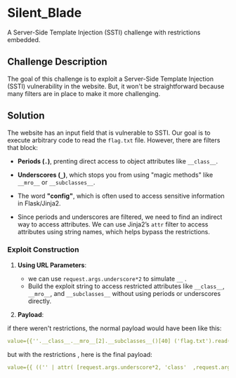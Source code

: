# Silent_Blade

A Server-Side Template Injection (SSTI) challenge with restrictions embedded.

## Challenge Description

The goal of this challenge is to exploit a Server-Side Template Injection (SSTI) vulnerability in the website. But, it won't be straightforward because many filters are in place to make it more challenging.

## Solution

The website has an input field that is vulnerable to SSTI. Our goal is to execute arbitrary code to read the `flag.txt` file. However, there are filters that block:

- **Periods (`.`)**, prenting direct access to object attributes like `__class__`.
- **Underscores (`_`)**, which stops you from using "magic methods" like `__mro__` or `__subclasses__`.
- The word **"config"**, which is often used to access sensitive information in Flask/Jinja2.

- Since periods and underscores are filtered, we need to find an indirect way to access attributes. We can use Jinja2’s `attr` filter to access attributes using string names, which helps bypass the restrictions.

### Exploit Construction

1. **Using URL Parameters**:

   - we can use `request.args.underscore*2` to simulate `__` .
   - Build the exploit string to access restricted attributes like `__class__`, `__mro__`, and `__subclasses__` without using periods or underscores directly.

2. **Payload**:

if there weren't restrictions, the normal payload would have been like this:

```yaml
value={{''.__class__.__mro__[2].__subclasses__()[40] ('flag.txt').read() }}
```

but with the restrictions , here is the final payload:

```yaml
value={{ (('' | attr( [request.args.underscore*2, 'class'  ,request.args.underscore*2] | join) | attr( [request.args.underscore*2, 'mro'  ,request.args.underscore*2] | join  ) )[2] | attr([request.args.underscore*2, 'subclasses'  ,request.args.underscore*2] | join)())[40]  ('flag.txt').read() }}&underscore=_
```
